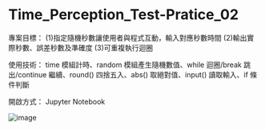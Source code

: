 # Time_Perception_Test-Pratice_02

專案目標： (1)指定隨機秒數讓使用者與程式互動，輸入對應秒數時間 (2)輸出實際秒數、誤差秒數及準確度 (3)可重複執行迴圈

使用技術： time 模組計時、random 模組產生隨機數值、while 迴圈/break 跳出/continue 繼續、round() 四捨五入、abs() 取絕對值、input() 讀取輸入、if 條件判斷  

開啟方式： Jupyter Notebook

![image](https://user-images.githubusercontent.com/103302287/166620237-640cd942-eb07-496b-90fc-61503e6ab539.png)
